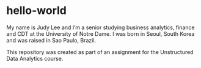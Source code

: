 # hello-world

My name is Judy Lee and I’m a senior studying business analytics, finance and CDT at the University of Notre Dame. I was born in Seoul, South Korea and was raised in Sao Paulo, Brazil.

This repository was created as part of an assignment for the Unstructured Data Analytics course.
